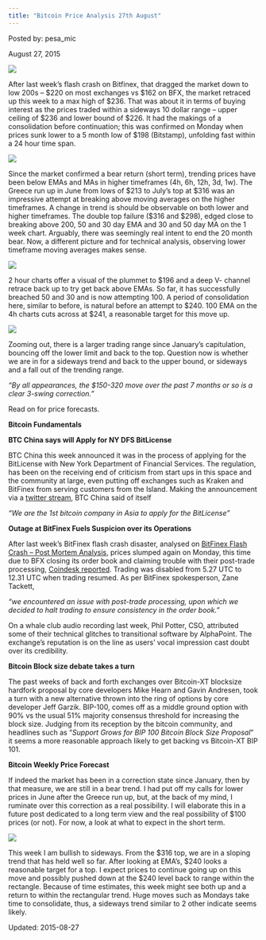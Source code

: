 ```yaml
---
title: "Bitcoin Price Analysis 27th August"
---
```


Posted by: pesa_mic 

<span>August 27, 2015</span>


<img src="https://G-I-R.github.io/deepdotweb/imgs/2015/08/14.jpg">

<p>After last week’s flash crash on Bitfinex, that dragged the market down to low 200s &#8211; $220 on most exchanges vs $162 on BFX, the market retraced up this week to a max high of $236. That was about it in terms of buying interest as the prices traded within a sideways 10 dollar range &#8211; upper ceiling of $236 and lower bound of $226. It had the makings of a consolidation before continuation; this was confirmed on Monday when prices sunk lower to a 5 month low of $198 (Bitstamp), unfolding fast within a 24 hour time span.</p>

<img src="https://G-I-R.github.io/deepdotweb/imgs/2015/08/24.jpg">

<p>Since the market confirmed a bear return (short term), trending prices have been below EMAs and MAs in higher timeframes (4h, 6h, 12h, 3d, 1w). The Greece run up in June from lows of $213 to July’s top at $316 was an impressive attempt at breaking above moving averages on the higher timeframes. A change in trend is should be observable on both lower and higher timeframes. The double top failure ($316 and $298), edged close to breaking above 200, 50 and 30 day EMA and 30 and 50 day MA on the 1 week chart. Arguably, there was seemingly real intent to end the 20 month bear. Now, a different picture and for technical analysis, observing lower timeframe moving averages makes sense.</p>

<img src="https://G-I-R.github.io/deepdotweb/imgs/2015/08/34.jpg">

<p>2 hour charts offer a visual of the plummet to $196 and a deep V- channel retrace back up to try get back above EMAs. So far, it has successfully breached 50 and 30 and is now attempting 100. A period of consolidation here, similar to before, is natural before an attempt to $240. 100 EMA on the 4h charts cuts across at $241, a reasonable target for this move up.</p>

<img src="https://G-I-R.github.io/deepdotweb/imgs/2015/08/44.jpg">

<p>Zooming out, there is a larger trading range since January’s capitulation, bouncing off the lower limit and back to the top. Question now is whether we are in for a sideways trend and back to the upper bound, or sideways and a fall out of the trending range.</p>
<p><em>“By all appearances, the $150-320 move over the past 7 months or so is a clear 3-swing correction.”</em></p>
<p>Read on for price forecasts.</p>
<p><strong>Bitcoin Fundamentals</strong></p>
<p><strong>BTC China says will Apply for NY DFS BitLicense</strong></p>
<p>BTC China this week announced it was in the process of applying for the BitLicense with New York Department of Financial Services. The regulation, has been on the receiving end of criticism from start ups in this space and the community at large, even putting off exchanges such as Kraken and BitFinex from serving customers from the Island. Making the announcement via a <a href="https://twitter.com/BTCChina/status/635802298724122625">twitter stream</a>, BTC China said of itself</p>
<p><em>“We are the 1st bitcoin company in Asia to apply for the BitLicense”</em></p>
<p><strong>Outage at BitFinex Fuels Suspicion over its Operations</strong></p>
<p>After last week’s BitFinex flash crash disaster, analysed on <a href="https://g-i-r.github.io/deepdotweb/2015/08/24/bitfinex-flashcrash-post-mortem-analysis/">BitFinex Flash Crash &#8211; Post Mortem Analysis</a>, prices slumped again on Monday, this time due to BFX closing its order book and claiming trouble with their post-trade processing, <a href="http://www.coindesk.com/bitcoin-price-slumps-following-bitfinex-outage/">Coindesk reported</a>. Trading was disabled from 5.27 UTC to 12.31 UTC when trading resumed. As per BitFinex spokesperson, Zane Tackett,</p>
<p><em>“we encountered an issue with post-trade processing, upon which we decided to halt trading to ensure consistency in the order book.”</em></p>
<p>On a whale club audio recording last week, Phil Potter, CSO, attributed some of their technical glitches to transitional software by AlphaPoint. The exchange’s reputation is on the line as users’ vocal impression cast doubt over its credibility.</p>
<p><strong>Bitcoin Block size debate takes a turn </strong></p>
<p>The past weeks of back and forth exchanges over Bitcoin-XT blocksize hardfork proposal by core developers Mike Hearn and Gavin Andresen, took a turn with a new alternative thrown into the ring of options by core developer Jeff Garzik. BIP-100, comes off as a middle ground option with 90% vs the usual 51% majority consensus threshold for increasing the block size. Judging from its reception by the bitcoin community, and headlines such as “<em>Support Grows for BIP 100 Bitcoin Block Size Proposal</em>” it seems a more reasonable approach likely to get backing vs Bitcoin-XT BIP 101.</p>
<p><strong>Bitcoin Weekly Price Forecast</strong></p>
<p>If indeed the market has been in a correction state since January, then by that measure, we are still in a bear trend. I had put off my calls for lower prices in June after the Greece run up, but, at the back of my mind, I ruminate over this correction as a real possibility. I will elaborate this in a future post dedicated to a long term view and the real possibility of $100 prices (or not). For now, a look at what to expect in the short term.</p>

<img src="https://G-I-R.github.io/deepdotweb/imgs/2015/08/55.jpg">

<p>This week I am bullish to sideways. From the $316 top, we are in a sloping trend that has held well so far. After looking at EMA’s, $240 looks a reasonable target for a top. I expect prices to continue going up on this move and possibly pushed down at the $240 level back to range within the rectangle. Because of time estimates, this week might see both up and a return to within the rectangular trend. Huge moves such as Mondays take time to consolidate, thus, a sideways trend similar to 2 other indicate seems likely.</p>

Updated: 2015-08-27

